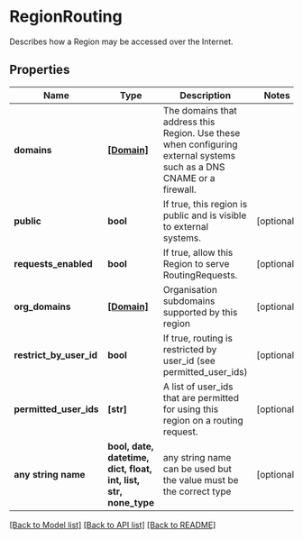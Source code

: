 # RegionRouting

Describes how a Region may be accessed over the Internet. 

## Properties
Name | Type | Description | Notes
------------ | ------------- | ------------- | -------------
**domains** | [**[Domain]**](Domain.md) | The domains that address this Region. Use these when configuring external systems such as a DNS CNAME or a firewall.  | 
**public** | **bool** | If true, this region is public and is visible to external systems. | [optional] 
**requests_enabled** | **bool** | If true, allow this Region to serve RoutingRequests. | [optional] 
**org_domains** | [**[Domain]**](Domain.md) | Organisation subdomains supported by this region | [optional] 
**restrict_by_user_id** | **bool** | If true, routing is restricted by user_id (see permitted_user_ids) | [optional] 
**permitted_user_ids** | **[str]** | A list of user_ids that are permitted for using this region on a routing request.  | [optional] 
**any string name** | **bool, date, datetime, dict, float, int, list, str, none_type** | any string name can be used but the value must be the correct type | [optional]

[[Back to Model list]](../README.md#documentation-for-models) [[Back to API list]](../README.md#documentation-for-api-endpoints) [[Back to README]](../README.md)


